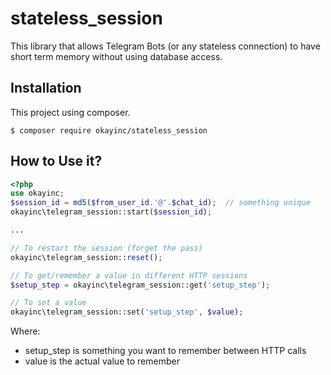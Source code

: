 # stateless_session
This library that allows Telegram Bots (or any stateless connection) to have short term memory without using database access.


## Installation
This project using composer.
```
$ composer require okayinc/stateless_session
```

## How to Use it?

```php
<?php
use okayinc;
$session_id = md5($from_user_id.'@'.$chat_id);  // something unique
okayinc\telegram_session::start($session_id);

...

// To restart the session (forget the pass)
okayinc\telegram_session::reset();

// To get/remember a value in different HTTP sessions 
$setup_step = okayinc\telegram_session::get('setup_step');

// To set a value
okayinc\telegram_session::set('setup_step', $value);
```

Where:
* setup_step is something you want to remember between HTTP calls
* value is the actual value to remember
